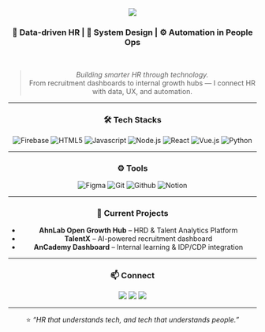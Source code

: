 <div align="center">

<img src="https://capsule-render.vercel.app/api?type=soft&color=0:909ddf,100:4149be&height=120&text=Leo%20Hong%20%7C%20Tech%20HR-er&animation=&fontColor=ffffff&fontSize=45" />

### 🧠 Data-driven HR | 🧩 System Design | ⚙️ Automation in People Ops  
<br>

> _Building smarter HR through technology._  
> From recruitment dashboards to internal growth hubs — I connect HR with data, UX, and automation.

---

### 🛠️ Tech Stacks
<div align="center">

![Firebase](https://img.shields.io/badge/Firebase-FFCA28?style=for-the-badge&logo=Firebase&logoColor=white)
![HTML5](https://img.shields.io/badge/HTML5-E34F26?style=for-the-badge&logo=HTML5&logoColor=white)
![Javascript](https://img.shields.io/badge/Javascript-F7DF1E?style=for-the-badge&logo=Javascript&logoColor=white)
![Node.js](https://img.shields.io/badge/Node.js-339933?style=for-the-badge&logo=Node.js&logoColor=white)
![React](https://img.shields.io/badge/React-61DAFB?style=for-the-badge&logo=React&logoColor=white)
![Vue.js](https://img.shields.io/badge/Vue.js-4FC08D?style=for-the-badge&logo=Vue.js&logoColor=white)
![Python](https://img.shields.io/badge/Python-3776AB?style=for-the-badge&logo=Python&logoColor=white)

</div>

---

### ⚙️ Tools
<div align="center">

![Figma](https://img.shields.io/badge/Figma-F24E1E?style=for-the-badge&logo=Figma&logoColor=white)
![Git](https://img.shields.io/badge/Git-F05032?style=for-the-badge&logo=Git&logoColor=white)
![Github](https://img.shields.io/badge/Github-181717?style=for-the-badge&logo=Github&logoColor=white)
![Notion](https://img.shields.io/badge/Notion-000000?style=for-the-badge&logo=Notion&logoColor=white)

</div>

---

### 🌱 Current Projects
- **AhnLab Open Growth Hub** – HRD & Talent Analytics Platform  
- **TalentX** – AI-powered recruitment dashboard  
- **AnCademy Dashboard** – Internal learning & IDP/CDP integration  

---

### 📫 Connect
<div align="center">
<a href="https://www.instagram.com/_oleo_v/"><img src="https://img.shields.io/badge/Instagram-E4405F?style=for-the-badge&logo=Instagram&logoColor=white"></a>
<a href="mailto:joy9274@hufs.ac.kr"><img src="https://img.shields.io/badge/Gmail-EA4335?style=for-the-badge&logo=Gmail&logoColor=white"></a>
<a href="#"><img src="https://img.shields.io/badge/Notion-000000?style=for-the-badge&logo=Notion&logoColor=white"></a>
</div>

---

⭐ _“HR that understands tech, and tech that understands people.”_  
</div>
